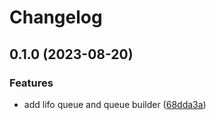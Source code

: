 # Changelog

## 0.1.0 (2023-08-20)


### Features

* add lifo queue and queue builder ([68dda3a](https://github.com/markhaehnel/conveyor_belt/commit/68dda3a8c68f3de3ebe88085e0979283eebe375a))
